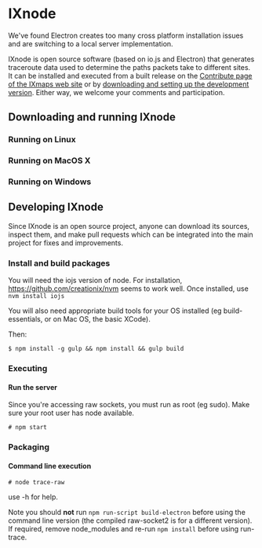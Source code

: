 # IXnode

We've found Electron creates too many cross platform installation issues and are switching to a local server implementation.

IXnode is open source software (based on io.js and Electron) that generates traceroute data used to determine the paths packets take to different sites. It can be installed and executed from a built release on the [Contribute page of the IXmaps web site](https://www.ixmaps.ca/contribute.php) or by [downloading and setting up the development version](https://github.com/ixmaps/ixnode/). Either way, we welcome your comments and participation.

## Downloading and running IXnode

### Running on Linux

### Running on MacOS X

### Running on Windows

## Developing IXnode

Since IXnode is an open source project, anyone can download its sources, inspect them, and make pull requests which can be integrated into the main project for fixes and improvements.

### Install and build packages

You will need the iojs version of node. For installation, https://github.com/creationix/nvm seems to work well. Once installed, use `nvm install iojs`

You will also need appropriate build tools for your OS installed (eg build-essentials, or on Mac OS, the basic XCode).

Then:

`$ npm install -g gulp && npm install && gulp build`

### Executing

#### Run the server

Since you're accessing raw sockets, you must run as root (eg sudo). Make sure your root user has node available.

`# npm start`

### Packaging


#### Command line execution

`# node trace-raw`

use -h for help.

Note you should **not** run `npm run-script build-electron` before using the command line version (the compiled raw-socket2 is for a different version). If required, remove node_modules and re-run `npm install` before using run-trace.

